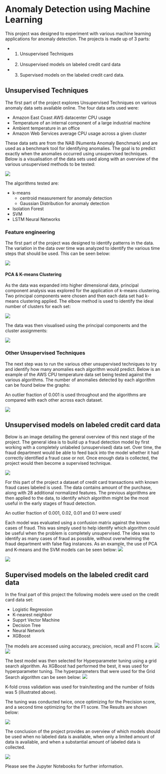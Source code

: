 # Anomaly Detection using Machine Learning

This project was designed to experiment with various machine learning applications for anomaly detection. The projects is made up of 3 parts:
* 1. Unsupervised Techniques
* 2. Unsupervised models on labeled credit card data
* 3. Supervised models on the labeled credit card data.

## Unsupervised Techniques
The first part of the project explores Unsupervised Techniques on various anomaly data sets available online. The four data sets used were:
* Amazon East Coast AWS datacenter CPU usage
* Temperature of an internal component of a large industrial machine
* Ambient temperature in an office
* Amazon Web Services average CPU usage across a given cluster

These data sets are from the NAB (Numenta Anomaly Benchmark) and are used as a benchmark tool for identifying anomalies. The goal is to predict exactly when the anomalies occurred using unsupervised techniques. Below is a visualisation of the data sets used along with an overview of the various unsupervised methods to be tested:

![](/Images/Unsupervised_Design1.JPG)

The algorithms tested are:
* k-means
  * centroid measurement for anomaly detection
  * Gaussian Distribution for anomaly detection
* Isolation Forest
* SVM
* LSTM Neural Networks

### Feature engineering

The first part of the project was designed to identify patterns in the data. The variation in the data over time was analyzed to identify the various time steps that should be used. This can be seen below:

![](/Images/Feature_engineering.JPG)

#### PCA & K-means Clustering

As the data was expanded into higher dimensional data, principal component analysis was explored for the application of k-means clustering. Two principal components were chosen and then each data set had k-means clustering applied. The elbow method is used to identify the ideal number of clusters for each set:

![](/Images/elbows.JPG)

The data was then visualised using the principal components and the cluster assignments:

![](/Images/clusters.JPG)

### Other Unsupervised Techniques

The next step was to run the various other unsupervised techniques to try and identify how many anomalies each algorithm would predict. Below is an example of the AWS CPU temperature data set being tested against the various algorithms. The number of anomalies detected by each algorithm can be found below the graphs:

An outlier fraction of 0.001 is used throughout and the algorithms are compared with each other across each dataset.

![](/Images/AWS_unsupervised.JPG)

## Unsupervised models on labeled credit card data

Below is an image detailing the general overview of this next stage of the project. The general idea is to build up a fraud detection model by first working with a completely unlabeled (unsupervised) data set. Over time, the fraud department would be able to feed back into the model whether it had correctly identified a fraud case or not. Once enough data is collected, the project would then become a supervised technique.

![](/Images/Project_Design.JPG)

For this part of the project a dataset of credit card transactions with known fraud cases labeled is used. The data contains amount of the purchase, along with 28 additional normalized features. The previous algorithms are then applied to the data, to identify which algorithm might be the most useful in the early stages of fraud detection.

An outlier fraction of 0.001, 0.02, 0.01 and 0.1 were used/

Each model was evaluated using a confusion matrix against the known cases of fraud. This was simply used to help identify which algorithm could be useful when the problem is completely unsupervised. The idea was to identify as many cases of fraud as possible, without overwhelming the fraud department with false flag instances. As an example, the use of PCA and K-means and the SVM models can be seen below:
![](/Images/k-means_cc.JPG)

![](Images/SVM_cc.JPG)

## Supervised models on the labeled credit card data
In the final part of this project the following models were used on the credit card data set:
* Logistic Regression
* K-nearest neighbor
* Supprt Vector Machine
* Decision Tree
* Neural Network
* XGBoost

The models are accessed using accuracy, precision, recall and F1 score.
![](/Images/Supervised_1.JPG)
![](/Supervised_2.JPG)

The best model was then selected for Hyperparameter tuning using a grid search algorithm. As XGBoost had performed the best, it was used for hyperparameter tuning. The hyperparameters that were used for the Grid Search algorithm can be seen below:
![](/Images/hypertuning.JPG)

K-fold cross validation was used for train/testing and the number of folds was 5 (illustrated above).

The tuning was conducted twice, once optimizing for the Precision score, and a second time optimizing for the F1 score.
The Results are shown below:

![](Images/results.JPG)

The conclusion of the project provides an overview of which models should be used when no labeled data is available, when only a limited amount of data is available, and when a substantial amount of labeled data is collected.

![](/Images/conclusion.JPG)

Please see the Jupyter Notebooks for further information.
